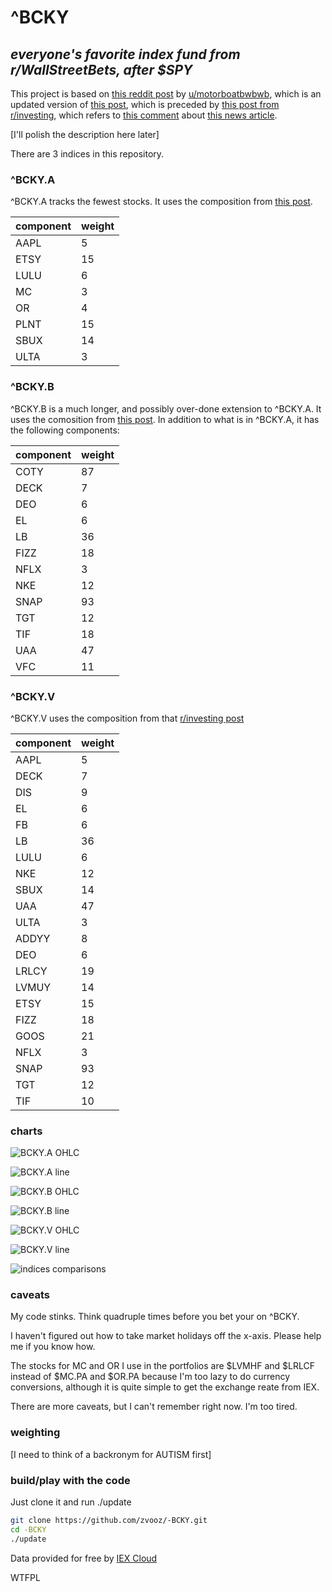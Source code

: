 # ^BCKY
## _everyone's favorite index fund from r/WallStreetBets, after $SPY_

This project is based on [this reddit post](https://www.reddit.com/r/wallstreetbets/comments/b6mudk/bcky_update_wsb_was_right_diversification_bad/) by [u/motorboatbwbwb](https://www.reddit.com/user/motorboatbwbwb), which is an updated version of [this post](https://www.reddit.com/r/wallstreetbets/comments/b6hvdf/i_indexed_beckys_portfolio_so_you_dont_have_to/), which is preceded by [this post from r/investing](https://www.reddit.com/r/investing/comments/9n31xf/introducing_the_white_girl_index/), which refers to [this comment](https://www.reddit.com/r/investing/comments/9mvabs/bill_ackman_reveals_900_million_bet_on_starbucks/e7htx2q) about [this news article](https://www.cnbc.com/2018/10/09/bill-ackmans-pershing-reveals-stake-in-starbucks.html).

\[I'll polish the description here later\]

There are 3 indices in this repository.

### ^BCKY.A

^BCKY.A tracks the fewest stocks. It uses the composition from [this post](https://www.reddit.com/r/wallstreetbets/comments/b6hvdf/i_indexed_beckys_portfolio_so_you_dont_have_to/).

component|weight
---------|------
AAPL|5
ETSY|15
LULU|6
MC|3
OR|4
PLNT|15
SBUX|14
ULTA|3

### ^BCKY.B

^BCKY.B is a much longer, and possibly over-done extension to ^BCKY.A. It uses the comosition from [this post](https://www.reddit.com/r/wallstreetbets/comments/b6mudk/bcky_update_wsb_was_right_diversification_bad/). In addition to what is in ^BCKY.A, it has the following components:

component|weight
---------|------
COTY|87
DECK|7
DEO|6
EL|6
LB|36
FIZZ|18
NFLX|3
NKE|12
SNAP|93
TGT|12
TIF|18
UAA|47
VFC|11

### ^BCKY.V

^BCKY.V uses the composition from that [r/investing post](https://www.reddit.com/r/investing/comments/9n31xf/introducing_the_white_girl_index/)

component|weight
---------|------
AAPL|5
DECK|7
DIS|9
EL|6
FB|6
LB|36
LULU|6
NKE|12
SBUX|14
UAA|47
ULTA|3
ADDYY|8
DEO|6
LRLCY|19
LVMUY|14
ETSY|15
FIZZ|18
GOOS|21
NFLX|3
SNAP|93
TGT|12
TIF|10

### charts

![BCKY.A OHLC](plots/BCKY.A-OHLC)

![BCKY.A line](plots/BCKY.A-Mountain)

![BCKY.B OHLC](plots/BCKY.B-OHLC)

![BCKY.B line](plots/BCKY.B-Mountain)

![BCKY.V OHLC](plots/BCKY.V-OHLC)

![BCKY.V line](plots/BCKY.V-Mountain)

![indices comparisons](plots/$SPY-lol...)

### caveats

My code stinks. Think quadruple times before you bet your on ^BCKY. 

I haven't figured out how to take market holidays off the x-axis. Please help me if you know how. 

The stocks for MC and OR I use in the portfolios are $LVMHF and $LRLCF instead of $MC.PA and $OR.PA because I'm too lazy to do currency conversions, although it is quite simple to get the exchange reate from IEX. 

There are more caveats, but I can't remember right now. I'm too tired.

### weighting

[I need to think of a backronym for AUTISM first]

### build/play with the code

Just clone it and run ./update

```bash
git clone https://github.com/zvooz/-BCKY.git
cd -BCKY
./update
```
Data provided for free by [IEX Cloud](https://iexcloud.io/)

<a href="http://www.wtfpl.net/"><img
       src="http://www.wtfpl.net/wp-content/uploads/2012/12/wtfpl-badge-1.png"
       width="80" height="15" alt="WTFPL" /></a>
